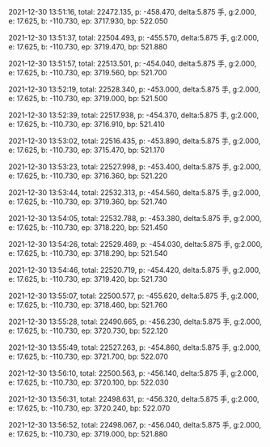2021-12-30 13:51:16, total: 22472.135, p: -458.470, delta:5.875 手, g:2.000, e: 17.625, b: -110.730, ep: 3717.930, bp: 522.050

2021-12-30 13:51:37, total: 22504.493, p: -455.570, delta:5.875 手, g:2.000, e: 17.625, b: -110.730, ep: 3719.470, bp: 521.880

2021-12-30 13:51:57, total: 22513.501, p: -454.040, delta:5.875 手, g:2.000, e: 17.625, b: -110.730, ep: 3719.560, bp: 521.700

2021-12-30 13:52:19, total: 22528.340, p: -453.000, delta:5.875 手, g:2.000, e: 17.625, b: -110.730, ep: 3719.000, bp: 521.500

2021-12-30 13:52:39, total: 22517.938, p: -454.370, delta:5.875 手, g:2.000, e: 17.625, b: -110.730, ep: 3716.910, bp: 521.410

2021-12-30 13:53:02, total: 22516.435, p: -453.890, delta:5.875 手, g:2.000, e: 17.625, b: -110.730, ep: 3715.470, bp: 521.170

2021-12-30 13:53:23, total: 22527.998, p: -453.400, delta:5.875 手, g:2.000, e: 17.625, b: -110.730, ep: 3716.360, bp: 521.220

2021-12-30 13:53:44, total: 22532.313, p: -454.560, delta:5.875 手, g:2.000, e: 17.625, b: -110.730, ep: 3719.360, bp: 521.740

2021-12-30 13:54:05, total: 22532.788, p: -453.380, delta:5.875 手, g:2.000, e: 17.625, b: -110.730, ep: 3718.220, bp: 521.450

2021-12-30 13:54:26, total: 22529.469, p: -454.030, delta:5.875 手, g:2.000, e: 17.625, b: -110.730, ep: 3718.290, bp: 521.540

2021-12-30 13:54:46, total: 22520.719, p: -454.420, delta:5.875 手, g:2.000, e: 17.625, b: -110.730, ep: 3719.420, bp: 521.730

2021-12-30 13:55:07, total: 22500.577, p: -455.620, delta:5.875 手, g:2.000, e: 17.625, b: -110.730, ep: 3718.460, bp: 521.760

2021-12-30 13:55:28, total: 22490.665, p: -456.230, delta:5.875 手, g:2.000, e: 17.625, b: -110.730, ep: 3720.730, bp: 522.120

2021-12-30 13:55:49, total: 22527.263, p: -454.860, delta:5.875 手, g:2.000, e: 17.625, b: -110.730, ep: 3721.700, bp: 522.070

2021-12-30 13:56:10, total: 22500.563, p: -456.140, delta:5.875 手, g:2.000, e: 17.625, b: -110.730, ep: 3720.100, bp: 522.030

2021-12-30 13:56:31, total: 22498.631, p: -456.320, delta:5.875 手, g:2.000, e: 17.625, b: -110.730, ep: 3720.240, bp: 522.070

2021-12-30 13:56:52, total: 22498.067, p: -456.040, delta:5.875 手, g:2.000, e: 17.625, b: -110.730, ep: 3719.000, bp: 521.880